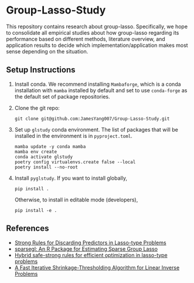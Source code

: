 # Group-Lasso-Study

This repository contains research about group-lasso.
Specifically, we hope to consolidate all empirical studies about how group-lasso
regarding its performance based on different methods, literature overview, and application results
to decide which implementation/application makes most sense depending on the situation.

## Setup Instructions

1. Install conda. We recommend installing `Mambaforge`, which is a conda installation with
`mamba` installed by default and set to use `conda-forge` as the default set of package repositories.

2. Clone the git repo:
    ```
    git clone git@github.com:JamesYang007/Group-Lasso-Study.git
    ```

3. Set up `glstudy` conda environment. The list of packages that will be installed in the environment
is in `pyproject.toml`.
    ```
    mamba update -y conda mamba
    mamba env create
    conda activate glstudy
    poetry config virtualenvs.create false --local
    poetry install --no-root
    ```

4. Install `pyglstudy`. If you want to install globally,
    ```
    pip install .
    ```
    Otherwise, to install in editable mode (developers),
    ```
    pip install -e .
    ```

## References

- [Strong Rules for Discarding Predictors in Lasso-type Problems](https://www.stat.cmu.edu/~ryantibs/papers/strongrules.pdf)
- [sparsegl: An R Package for Estimating Sparse Group Lasso](https://arxiv.org/abs/2208.02942)
- [Hybrid safe-strong rules for efficient optimization in lasso-type problems](https://arxiv.org/abs/1704.08742)
- [A Fast Iterative Shrinkage-Thresholding Algorithm
for Linear Inverse Problems](https://www.cs.cmu.edu/afs/cs/Web/People/airg/readings/2012_02_21_a_fast_iterative_shrinkage-thresholding.pdf)